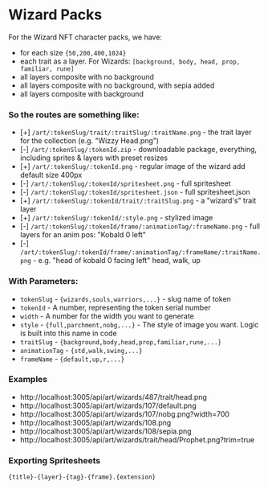 # Wizard Packs

For the Wizard NFT character packs, we have:

- for each size `{50,200,400,1024}`
- each trait as a layer. For Wizards: `[background, body, head, prop, familiar, rune]`
- all layers composite with no background
- all layers composite with no background, with sepia added
- all layers composite with background

### So the routes are something like:

- [+] `/art/:tokenSlug/trait/:traitSlug/:traitName.png` - the trait layer for the collection (e.g. "Wizzy Head.png")
- [-] `/art/:tokenSlug/:tokenId.zip` - downloadable package, everything, including sprites & layers with preset resizes
- [+] `/art/:tokenSlug/:tokenId.png` - regular image of the wizard add default size 400px
- [-] `/art/:tokenSlug/:tokenId/spritesheet.png` - full spritesheet
- [-] `/art/:tokenSlug/:tokenId/spritesheet.json` - full spritesheet.json
- [+] `/art/:tokenSlug/:tokenId/trait/:traitSlug.png` - a "wizard's" trait layer
- [+] `/art/:tokenSlug/:tokenId/:style.png` - stylized image
- [-] `/art/:tokenSlug/:tokenId/frame/:animationTag/:frameName.png` - full layers for an anim pos: "Kobald 0 left"
- [-] `/art/:tokenSlug/:tokenId/frame/:animationTag/:frameName/:traitName.png` - e.g. "head of kobald 0 facing left"
  head, walk, up

### With Parameters:

- `tokenSlug` - `{wizards,souls,warriors,...}` - slug name of token
- `tokenId` - A number, representing the token serial number
- `width` - A number for the width you want to generate
- `style` - `{full,parchment,nobg,...}` - The style of image you want. Logic is built into this name in code
- `traitSlug` - `{background,body,head,prop,familiar,rune,...}`
- `animationTag` - `{std,walk,swing,...}`
- `frameName` - `{default,up,r,...}`

### Examples

- http://localhost:3005/api/art/wizards/487/trait/head.png
- http://localhost:3005/api/art/wizards/107/default.png
- http://localhost:3005/api/art/wizards/107/nobg.png?width=700
- http://localhost:3005/api/art/wizards/108.png
- http://localhost:3005/api/art/wizards/108/sepia.png
- http://localhost:3005/api/art/wizards/trait/head/Prophet.png?trim=true

### Exporting Spritesheets

`{title}-{layer}-{tag}-{frame}.{extension}`
